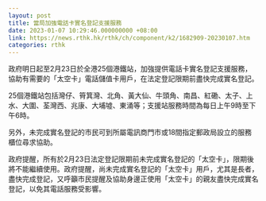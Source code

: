 ```yaml
---
layout: post
title: 當局加強電話卡實名登記支援服務
date: 2023-01-07 10:29:46.000000000 +08:00
link: https://news.rthk.hk/rthk/ch/component/k2/1682909-20230107.htm
categories: rthk
---
```


政府明日起至2月23日於全港25個港鐵站，加強提供電話卡實名登記支援服務，協助有需要的「太空卡」電話儲值卡用戶，在法定登記限期前盡快完成實名登記。

25個港鐵站包括灣仔、筲箕灣、北角、黃大仙、牛頭角、南昌、紅磡、太子、上水、大圍、荃灣西、兆康、大埔墟、東涌等；支援站服務時間為每日上午9時至下午6時。

另外，未完成實名登記的市民可到所屬電訊商門市或18間指定郵政局設立的服務櫃位尋求協助。

政府提醒，所有於2月23日法定登記限期前未完成實名登記的「太空卡」，限期後將不能繼續使用。政府提醒，尚未完成實名登記的「太空卡」用戶，尤其是長者，盡快完成登記，又呼籲市民提醒及協助身邊正使用「太空卡」的親友盡快完成實名登記，以免其電話服務受影響。

　
